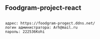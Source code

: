 ## Foodgram-project-react
```

адрес: https://foodgram-progect.ddns.net/
логин администратора: Arh@mail.ru
пароль: 222536Kohi

```

